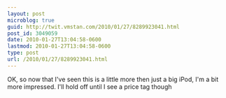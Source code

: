 ```yaml
---
layout: post
microblog: true
guid: http://twit.vmstan.com/2010/01/27/8289923041.html
post_id: 3049059
date: 2010-01-27T13:04:58-0600
lastmod: 2010-01-27T13:04:58-0600
type: post
url: /2010/01/27/8289923041.html
---
```

OK, so now that I've seen this is a little more then just a big iPod, I'm a bit more impressed. I'll hold off until I see a price tag though
